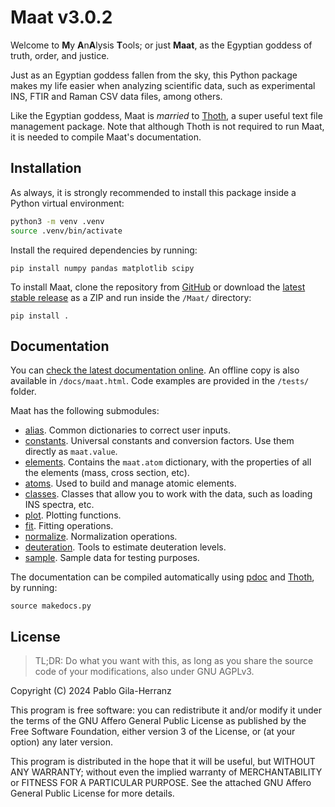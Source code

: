 # Maat v3.0.2

Welcome to **M**y **A**n**A**lysis **T**ools; or just **Maat**, as the Egyptian goddess of truth, order, and justice.  

Just as an Egyptian goddess fallen from the sky, this Python package makes my life easier when analyzing scientific data, such as experimental INS, FTIR and Raman CSV data files, among others.

Like the Egyptian goddess, Maat is *married* to [Thoth](https://github.com/pablogila/Thoth), a super useful text file management package.
Note that although Thoth is not required to run Maat, it is needed to compile Maat's documentation.  


## Installation

As always, it is strongly recommended to install this package inside a Python virtual environment:  
```bash
python3 -m venv .venv
source .venv/bin/activate
```

Install the required dependencies by running:  
```shell
pip install numpy pandas matplotlib scipy
```

To install Maat, clone the repository from [GitHub](https://github.com/pablogila/Maat/) or download the [latest stable release](https://github.com/pablogila/Maat/tags)  as a ZIP and run inside the `/Maat/` directory:  
```shell
pip install .
```


## Documentation

You can [check the latest documentation online](https://pablogila.github.io/Maat/).
An offline copy is also available in `/docs/maat.html`.
Code examples are provided in the `/tests/` folder.  

Maat has the following submodules:

- [alias](https://pablogila.github.io/Maat/maat/alias.html). Common dictionaries to correct user inputs.
- [constants](https://pablogila.github.io/Maat/maat/constants.html). Universal constants and conversion factors. Use them directly as `maat.value`.
- [elements](https://pablogila.github.io/Maat/maat/elements.html). Contains the `maat.atom` dictionary, with the properties of all the elements (mass, cross section, etc).
- [atoms](https://pablogila.github.io/Maat/maat/atoms.html). Used to build and manage atomic elements.
- [classes](https://pablogila.github.io/Maat/maat/classes.html). Classes that allow you to work with the data, such as loading INS spectra, etc.
- [plot](https://pablogila.github.io/Maat/maat/plot.html). Plotting functions.
- [fit](https://pablogila.github.io/Maat/maat/fit.html). Fitting operations.
- [normalize](https://pablogila.github.io/Maat/maat/normalize.html). Normalization operations.
- [deuteration](https://pablogila.github.io/Maat/maat/deuteration.html). Tools to estimate deuteration levels.
- [sample](https://pablogila.github.io/Maat/maat/sample.html). Sample data for testing purposes.

The documentation can be compiled automatically using [pdoc](https://pdoc.dev/) and [Thoth](https://github.com/pablogila/Thoth), by running:
```shell
source makedocs.py
```


## License

> TL;DR: Do what you want with this, as long as you share the source code of your modifications, also under GNU AGPLv3.  

Copyright (C) 2024  Pablo Gila-Herranz

This program is free software: you can redistribute it and/or modify
it under the terms of the GNU Affero General Public License as published
by the Free Software Foundation, either version 3 of the License, or
(at your option) any later version.

This program is distributed in the hope that it will be useful,
but WITHOUT ANY WARRANTY; without even the implied warranty of
MERCHANTABILITY or FITNESS FOR A PARTICULAR PURPOSE.
See the attached GNU Affero General Public License for more details.
